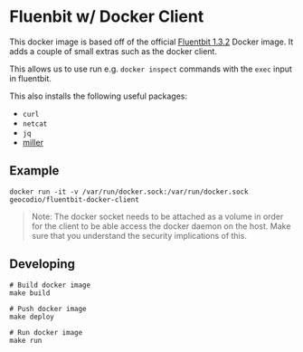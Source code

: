 # Fluenbit w/ Docker Client

This docker image is based off of the official [Fluentbit 1.3.2](https://hub.docker.com/r/fluent/fluent-bit) Docker image. It adds a couple of small extras such as the docker client.

This allows us to use run e.g. `docker inspect` commands with the `exec` input in fluentbit.

This also installs the following useful packages:
* `curl`
* `netcat`
* `jq`
* [miller](https://github.com/johnkerl/miller)

## Example
```
docker run -it -v /var/run/docker.sock:/var/run/docker.sock geocodio/fluentbit-docker-client
```

> Note: The docker socket needs to be attached as a volume in order for the client to be able access the docker daemon on the host. Make sure that you understand the security implications of this.

## Developing

```
# Build docker image
make build

# Push docker image
make deploy

# Run docker image
make run
```

